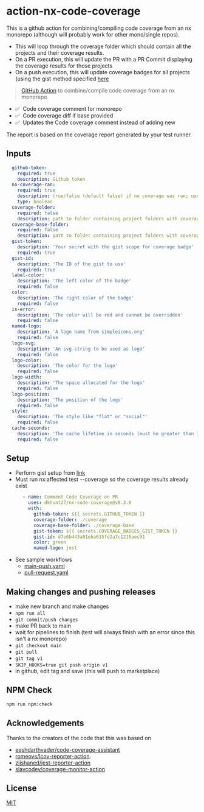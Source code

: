 # action-nx-code-coverage

This is a github action for combining/compiling code coverage from an nx monorepo (although will probably work for other mono/single repos).

- This will loop through the coverage folder which should contain all the projects and their coverage results.
- On a PR execution, this will update the PR with a PR Commit displaying the coverage results for those projects
- On a push execution, this will update coverage badges for all projects (using the gist method specified [here](https://dev.to/thejaredwilcurt/coverage-badge-with-github-actions-finally-59fa)

> [GitHub Action](https://help.github.com/en/actions) to combine/compile code coverage from an nx monorepo

- ✅ &nbsp;Code coverage comment for monorepo
- ✅ &nbsp;Code coverage diff if base provided
- ✅ &nbsp;Updates the Code coverage comment instead of adding new

The report is based on the coverage report generated by your test runner.

## Inputs

```yaml
  github-token: 
    required: true
    description: Github token
  no-coverage-ran: 
    required: true
    description: true/false (default false) if no coverage was ran; useful if using nx affected and it returned no projects
    type: boolean
  coverage-folder: 
    required: false
    description: path to folder containing project folders with coverage data (default 'coverage')
  coverage-base-folder: 
    required: false
    description: path to folder containing project folders with coverage data for diff/base comparison (default 'coverage-base')
  gist-token:
    description: 'Your secret with the gist scope for coverage badge'
    required: true
  gist-id:
    description: 'The ID of the gist to use'
    required: true
  label-color:
    description: 'The left color of the badge'
    required: false
  color:
    description: 'The right color of the badge'
    required: false
  is-error:
    description: 'The color will be red and cannot be overridden'
    required: false
  named-logo:
    description: 'A logo name from simpleicons.org'
    required: false
  logo-svg:
    description: 'An svg-string to be used as logo'
    required: false
  logo-color:
    description: 'The color for the logo'
    required: false
  logo-width:
    description: 'The space allocated for the logo'
    required: false
  logo-position:
    description: 'The position of the logo'
    required: false
  style:
    description: 'The style like "flat" or "social"'
    required: false
  cache-seconds:
    description: 'The cache lifetime in seconds (must be greater than 300)'
    required: false
```

## Setup

- Perform gist setup from [link](https://dev.to/thejaredwilcurt/coverage-badge-with-github-actions-finally-59fa)
- Must run nx:affected test --coverage so the coverage results already exist
  
```yaml
      - name: Comment Code Coverage on PR
        uses: dkhunt27/nx-code-coverage@v0.3.0
        with:
          github-token: ${{ secrets.GITHUB_TOKEN }}
          coverage-folder: ./coverage
          coverage-base-folder: ./coverage-base
          gist-token: ${{ secrets.COVERAGE_BADGES_GIST_TOKEN }}
          gist-id: d7e6b443a01eba615fd2a7c1215aec91
          color: green
          named-logo: jest
```

- See sample workflows
  - [main-push.yaml](./.github/samples/main-push.yaml)
  - [pull-request.yaml](./.github/samples/pull-request.yaml)
  
## Making changes and pushing releases

- make new branch and make changes
- `npm run all`
- `git commit/push changes`
- make PR back to main
- wait for pipelines to finish (test will always finish with an error since this isn't a nx monorepo)
- `git checkout main`
- `git pull`
- `git tag v1`
- `SKIP_HOOKS=true git push origin v1`
- in github, edit tag and save (this will push to marketplace)

## NPM Check

```bash
npm run npm:check
```

## Acknowledgements

Thanks to the creators of the code that this was based on

- [eeshdarthvader/code-coverage-assistant](https://github.com/eeshdarthvader/code-coverage-assistant)
- [romeovs/lcov-reporter-action](https://github.com/romeovs/lcov-reporter-action).
- [ziishaned/jest-reporter-action](https://github.com/ziishaned/jest-reporter-action)
- [slavcodev/coverage-monitor-action](https://github.com/slavcodev/coverage-monitor-action)

## License

[MIT](LICENSE)
